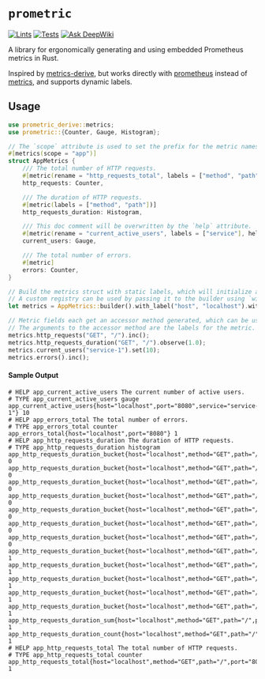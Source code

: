 # `prometric`
[![Lints](https://github.com/chainbound/prometric/actions/workflows/lint.yml/badge.svg?branch=main)](https://github.com/chainbound/prometric/actions/workflows/lint.yml)
[![Tests](https://github.com/chainbound/prometric/actions/workflows/test.yml/badge.svg?branch=main)](https://github.com/chainbound/prometric/actions/workflows/test.yml)
[![Ask DeepWiki](https://deepwiki.com/badge.svg)](https://deepwiki.com/chainbound/prometric)

A library for ergonomically generating and using embedded Prometheus metrics in Rust.

Inspired by [metrics-derive](https://github.com/ithacaxyz/metrics-derive), but works directly with [prometheus](https://docs.rs/prometheus/latest/prometheus)
instead of [metrics](https://docs.rs/metrics/latest/metrics), and supports dynamic labels.

## Usage
```rust
use prometric_derive::metrics;
use prometric::{Counter, Gauge, Histogram};

// The `scope` attribute is used to set the prefix for the metric names in this struct.
#[metrics(scope = "app")]
struct AppMetrics {
    /// The total number of HTTP requests.
    #[metric(rename = "http_requests_total", labels = ["method", "path"])]
    http_requests: Counter,

    /// The duration of HTTP requests.
    #[metric(labels = ["method", "path"])]
    http_requests_duration: Histogram,

    /// This doc comment will be overwritten by the `help` attribute.
    #[metric(rename = "current_active_users", labels = ["service"], help = "The current number of active users.")]
    current_users: Gauge,

    /// The total number of errors.
    #[metric]
    errors: Counter,
}

// Build the metrics struct with static labels, which will initialize and register the metrics with the default registry.
// A custom registry can be used by passing it to the builder using `with_registry`.
let metrics = AppMetrics::builder().with_label("host", "localhost").with_label("port", "8080").build();

// Metric fields each get an accessor method generated, which can be used to interact with the metric.
// The arguments to the accessor method are the labels for the metric.
metrics.http_requests("GET", "/").inc();
metrics.http_requests_duration("GET", "/").observe(1.0);
metrics.current_users("service-1").set(10);
metrics.errors().inc();
```

#### Sample Output
```text
# HELP app_current_active_users The current number of active users.
# TYPE app_current_active_users gauge
app_current_active_users{host="localhost",port="8080",service="service-1"} 10
# HELP app_errors_total The total number of errors.
# TYPE app_errors_total counter
app_errors_total{host="localhost",port="8080"} 1
# HELP app_http_requests_duration The duration of HTTP requests.
# TYPE app_http_requests_duration histogram
app_http_requests_duration_bucket{host="localhost",method="GET",path="/",port="8080",le="0.005"} 0
app_http_requests_duration_bucket{host="localhost",method="GET",path="/",port="8080",le="0.01"} 0
app_http_requests_duration_bucket{host="localhost",method="GET",path="/",port="8080",le="0.025"} 0
app_http_requests_duration_bucket{host="localhost",method="GET",path="/",port="8080",le="0.05"} 0
app_http_requests_duration_bucket{host="localhost",method="GET",path="/",port="8080",le="0.1"} 0
app_http_requests_duration_bucket{host="localhost",method="GET",path="/",port="8080",le="0.25"} 0
app_http_requests_duration_bucket{host="localhost",method="GET",path="/",port="8080",le="0.5"} 0
app_http_requests_duration_bucket{host="localhost",method="GET",path="/",port="8080",le="1"} 1
app_http_requests_duration_bucket{host="localhost",method="GET",path="/",port="8080",le="2.5"} 1
app_http_requests_duration_bucket{host="localhost",method="GET",path="/",port="8080",le="5"} 1
app_http_requests_duration_bucket{host="localhost",method="GET",path="/",port="8080",le="10"} 1
app_http_requests_duration_bucket{host="localhost",method="GET",path="/",port="8080",le="+Inf"} 1
app_http_requests_duration_sum{host="localhost",method="GET",path="/",port="8080"} 1
app_http_requests_duration_count{host="localhost",method="GET",path="/",port="8080"} 1
# HELP app_http_requests_total The total number of HTTP requests.
# TYPE app_http_requests_total counter
app_http_requests_total{host="localhost",method="GET",path="/",port="8080"} 1
```